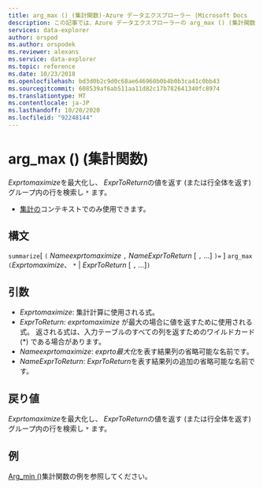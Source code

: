 ```yaml
---
title: arg_max () (集計関数)-Azure データエクスプローラー |Microsoft Docs
description: この記事では、Azure データエクスプローラーの arg_max () (集計関数) について説明します。
services: data-explorer
author: orspod
ms.author: orspodek
ms.reviewer: alexans
ms.service: data-explorer
ms.topic: reference
ms.date: 10/23/2018
ms.openlocfilehash: bd3d0b2c9d0c68ae646960b0b4b0b3ca41c0bb43
ms.sourcegitcommit: 608539af6ab511aa11d82c17b782641340fc8974
ms.translationtype: MT
ms.contentlocale: ja-JP
ms.lasthandoff: 10/20/2020
ms.locfileid: "92248144"
---
```

# <a name="arg_max-aggregation-function"></a>arg_max () (集計関数)

*Exprtomaximize*を最大化し、 *ExprToReturn*の値を返す (または行全体を返す) グループ内の行を検索し `*` ます。

* [集計の](summarizeoperator.md)コンテキストでのみ使用できます。

## <a name="syntax"></a>構文

`summarize`[ `(` *Nameexprtomaximize* `,` *NameExprToReturn* [ `,` ...] `)=` ] `arg_max` `(`*Exprtomaximize*、 `*`  |  *ExprToReturn* [ `,` ...]`)`

## <a name="arguments"></a>引数

* *Exprtomaximize*: 集計計算に使用される式。 
* *ExprToReturn*: *exprtomaximize* が最大の場合に値を返すために使用される式。 返される式は、入力テーブルのすべての列を返すためのワイルドカード (*) である場合があります。
* *Nameexprtomaximize*: *exprto最大化*を表す結果列の省略可能な名前です。
* *NameExprToReturn*: *ExprToReturn*を表す結果列の追加の省略可能な名前です。

## <a name="returns"></a>戻り値

*Exprtomaximize*を最大化し、 *ExprToReturn*の値を返す (または行全体を返す) グループ内の行を検索し `*` ます。

## <a name="examples"></a>例

[Arg_min ()](arg-min-aggfunction.md)集計関数の例を参照してください。